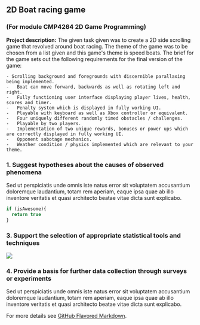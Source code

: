 ## 2D Boat racing game
### (For module CMP4264 2D Game Programming)

**Project description:** The given task given was to create a 2D side scrolling game that revolved around boat racing. The theme of the game was to be chosen from a list given and this game's theme is speed boats. The brief for the game sets out the following requirements for the final version of the game:
```
- Scrolling background and foregrounds with discernible parallaxing being implemented.
-	Boat can move forward, backwards as well as rotating left and right.
-	Fully functioning user interface displaying player lives, health, scores and timer.
-	Penalty system which is displayed in fully working UI.
-	Playable with keyboard as well as Xbox controller or equivalent.
-	Four uniquely different randomly timed obstacles / challenges.
-	Playable by two players.
-	Implementation of two unique rewards, bonuses or power ups which are correctly displayed in fully working UI.
-	Opponent sabotage mechanics.
-	Weather condition / physics implemented which are relevant to your theme. 
```

### 1. Suggest hypotheses about the causes of observed phenomena

Sed ut perspiciatis unde omnis iste natus error sit voluptatem accusantium doloremque laudantium, totam rem aperiam, eaque ipsa quae ab illo inventore veritatis et quasi architecto beatae vitae dicta sunt explicabo.

```javascript
if (isAwesome){
  return true
}
```

### 3. Support the selection of appropriate statistical tools and techniques

<img src="images/dummy_thumbnail.jpg?raw=true"/>

### 4. Provide a basis for further data collection through surveys or experiments

Sed ut perspiciatis unde omnis iste natus error sit voluptatem accusantium doloremque laudantium, totam rem aperiam, eaque ipsa quae ab illo inventore veritatis et quasi architecto beatae vitae dicta sunt explicabo.

For more details see [GitHub Flavored Markdown](https://guides.github.com/features/mastering-markdown/).
